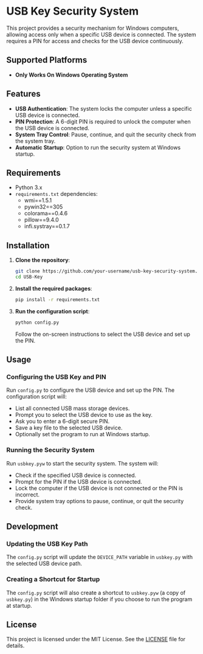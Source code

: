 # USB Key Security System

This project provides a security mechanism for Windows computers, allowing access only when a specific USB device is connected. The system requires a PIN for access and checks for the USB device continuously.

## Supported Platforms

- **Only Works On Windows Operating System**

## Features

- **USB Authentication**: The system locks the computer unless a specific USB device is connected.
- **PIN Protection**: A 6-digit PIN is required to unlock the computer when the USB device is connected.
- **System Tray Control**: Pause, continue, and quit the security check from the system tray.
- **Automatic Startup**: Option to run the security system at Windows startup.

## Requirements

- Python 3.x
- `requirements.txt` dependencies:
  - wmi==1.5.1
  - pywin32==305
  - colorama==0.4.6
  - pillow==9.4.0
  - infi.systray==0.1.7

## Installation

1. **Clone the repository**:

    ```bash
    git clone https://github.com/your-username/usb-key-security-system.git
    cd USB-Key
    ```

2. **Install the required packages**:

    ```bash
    pip install -r requirements.txt
    ```

3. **Run the configuration script**:

    ```bash
    python config.py
    ```

    Follow the on-screen instructions to select the USB device and set up the PIN.

## Usage

### Configuring the USB Key and PIN

Run `config.py` to configure the USB device and set up the PIN. The configuration script will:

- List all connected USB mass storage devices.
- Prompt you to select the USB device to use as the key.
- Ask you to enter a 6-digit secure PIN.
- Save a key file to the selected USB device.
- Optionally set the program to run at Windows startup.

### Running the Security System

Run `usbkey.pyw` to start the security system. The system will:

- Check if the specified USB device is connected.
- Prompt for the PIN if the USB device is connected.
- Lock the computer if the USB device is not connected or the PIN is incorrect.
- Provide system tray options to pause, continue, or quit the security check.

## Development

### Updating the USB Key Path

The `config.py` script will update the `DEVICE_PATH` variable in `usbkey.py` with the selected USB device path.

### Creating a Shortcut for Startup

The `config.py` script will also create a shortcut to `usbkey.pyw` (a copy of `usbkey.py`) in the Windows startup folder if you choose to run the program at startup.

## License

This project is licensed under the MIT License. See the [LICENSE](LICENSE) file for details.

